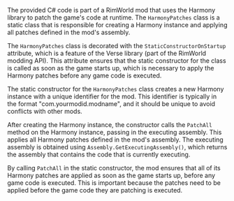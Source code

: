 The provided C# code is part of a RimWorld mod that uses the Harmony library to patch the game's code at runtime. The `HarmonyPatches` class is a static class that is responsible for creating a Harmony instance and applying all patches defined in the mod's assembly.

The `HarmonyPatches` class is decorated with the `StaticConstructorOnStartup` attribute, which is a feature of the Verse library (part of the RimWorld modding API). This attribute ensures that the static constructor for the class is called as soon as the game starts up, which is necessary to apply the Harmony patches before any game code is executed.

The static constructor for the `HarmonyPatches` class creates a new Harmony instance with a unique identifier for the mod. This identifier is typically in the format "com.yourmodid.modname", and it should be unique to avoid conflicts with other mods.

After creating the Harmony instance, the constructor calls the `PatchAll` method on the Harmony instance, passing in the executing assembly. This applies all Harmony patches defined in the mod's assembly. The executing assembly is obtained using `Assembly.GetExecutingAssembly()`, which returns the assembly that contains the code that is currently executing.

By calling `PatchAll` in the static constructor, the mod ensures that all of its Harmony patches are applied as soon as the game starts up, before any game code is executed. This is important because the patches need to be applied before the game code they are patching is executed.

